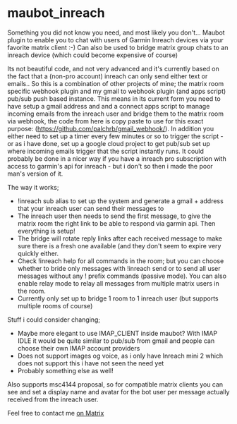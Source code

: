 # maubot_inreach
Something you did not know you need, and most likely you don't... Maubot plugin to enable you to chat with users of Garmin Inreach devices via your favorite matrix client :-) Can also be used to bridge matrix group chats to an inreach device (which could become expensive of course)


Its not beautiful code, and not very advanced and it's currently based on the fact that a (non-pro account) inreach can only send either text or emails.. So this is a combination of other projects of mine; the matrix room specific webhook plugin and my gmail to webhook plugin (and apps script) pub/sub push based instance. This means in its current form you need to have setup a gmail address and and a connect apps script to manage incoming emails from the inreach user and bridge them to the matrix room via webhook, the code from here is copy paste to use for this exact purpose: (https://github.com/palchrb/gmail_webhook/). In addition you either need to set up a timer every few minutes or so to trigger the script - or as i have done, set up a google cloud project to get pub/sub set up where incoming emails trigger that the script instantly runs. It could probably be done in a nicer way if you have a inreach pro subscription with access to garmin's api for inreach - but i don't so then i made the poor man's version of it.

The way it works;
- !inreach sub alias to set up the system and generate a gmail + address that your inreach user can send their messages to
- The inreach user then needs to send the first message, to give the matrix room the right link to be able to respond via garmin api. Then everything is setup!
- The bridge will rotate reply links after each received message to make sure there is a fresh one available (and they don't seem to expire very quickly either.
- Check !inreach help for all commands in the room; but you can choose whether to bride only messages with !inreach send <message> or to send all user messages without any ! prefix commands (passive mode). You can also enable relay mode to relay all messages from multiple matrix users in the room.
- Currently only set up to bridge 1 room to 1 inreach user (but supports multiple rooms of course)

Stuff i could consider changing;
- Maybe more elegant to use IMAP_CLIENT inside maubot? With IMAP IDLE it would be quite similar to pub/sub from gmail and people can choose their own IMAP account providers
- Does not support images og voice, as i only have Inreach mini 2 which does not support this i have not seen the need yet
- Probably something else as well!

Also supports msc4144 proposal, so for compatible matrix clients you can see and set a display name and avatar for the bot user per message actually received from the inreach user.

Feel free to contact me [on Matrix](https://matrix.to/#/#whatever:vibb.me)
